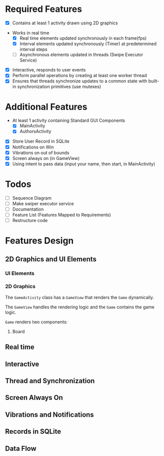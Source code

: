 # Required Features

- [x] Contains at least 1 activity drawn using 2D graphics
- Works in real time
    - [x] Real time elements updated synchronously in each frame(fps)
    - [x] Interval elements updated synchronously (Timer) at predetermined interval steps
    - [ ] Asynchronous elements updated in threads (Swipe Executor Service)
- [x] Interactive, responds to user events
- [x] Perform parallel operations by creating at least one worker thread
- [x] Ensures that threads synchronize updates to a common state with built-in synchronization primitives (use mutexes)

# Additional Features
- At least 1 activity containing Standard GUI Components 
    - [x] MainActivity
    - [x] AuthorsActivity
- [x] Store User Record in SQLite
- [x] Notifications on Win
- [x] Vibrations on out of bounds
- [x] Screen always on (in GameView)
- [x] Using intent to pass data (input your name, then start, in MainActivity)

# Todos

- [ ] Sequence Diagram
- [ ] Make swiper executor service
- [ ] Documentation
- [ ] Feature List (Features Mapped to Requirements)
- [ ] Restructure code

# Features Design

## 2D Graphics and UI Elements

### UI Elements

### 2D Graphics

The `GameActivity` class has a `GameView` that renders the `Game` dynamically.

The `GameView` handles the rendering logic and the `Game` contains the game logic.

`Game` renders two components:

1. Board 

## Real time

## Interactive

## Thread and Synchronization

## Screen Always On

## Vibrations and Notifications

## Records in SQLite

## Data Flow

